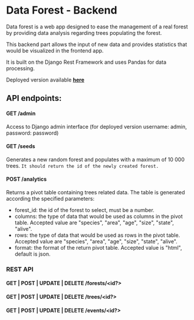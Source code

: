 # Data Forest - Backend

Data forest is a web app designed to ease the management of a real forest by providing data analysis regarding trees populating the forest.

This backend part allows the input of new data and provides statistics that would be visualized in the frontend app.

It is built on the Django Rest Framework and uses Pandas for data processing.

Deployed version available __[here](https://jd-data-forest.herokuapp.com)__


## API endpoints:

#### GET /admin
Access to Django admin interface (for deployed version username: admin, password: password)

#### GET /seeds
Generates a new random forest and populates with a maximum of 10 000 trees. 
`It should return the id of the newly created forest.
`
#### POST /analytics
Returns a pivot table containing trees related data. The table is generated according the specified parameters:
- forest_id: the id of the forest to select, must be a number.
- columns: the type of data that would be used as columns in the pivot table. 
Accepted value are "species", "area", "age", "size", "state", "alive".
- rows: the type of data that would be used as rows in the pivot table. 
Accepted value are "species", "area", "age", "size", "state", "alive".
- format: the format of the return pivot table. 
Accepted value is "html", default is json.


### REST API
#### GET | POST | UPDATE | DELETE /forests/<id?>
#### GET | POST | UPDATE | DELETE /trees/<id?>
#### GET | POST | UPDATE | DELETE /events/<id?>


